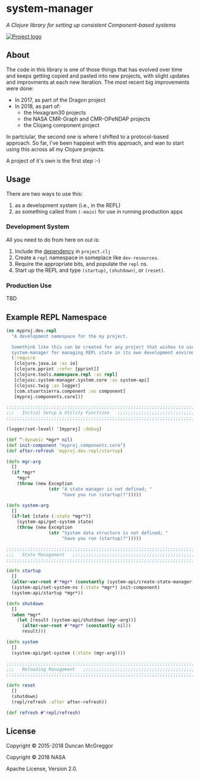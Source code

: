 # system-manager

*A Clojure library for setting up consistent Component-based systems*

[![Project logo][logo]][logo-link]


## About

The code in this library is one of those things that has evolved over time and
keeps getting copied and pasted into new projects, with slight updates and
improvments at each new iteration. The most recent big improvements were
done:
* In 2017, as part of the Dragon project
* In 2018, as part of:
   * the Hexagram30 projects
   * the NASA CMR-Graph and CMR-OPeNDAP projects
   * the Clojang component project

In partciular, the second one is where I shifted to a protocol-based approach.
So far, I've been happiest with this approach, and wan to start using this
across all my Clojure projects.

A project of it's own is the first step :-)


## Usage

There are two ways to use this:

1. as a development system (i.e., in the REPL)
1. as something called from `(-main)` for use in running production apps


### Development System

All you need to do from here on out is:

1. Include the [dependency][dep] in `project.clj`
1. Create a `repl` namespace in someplace like `dev-resources`.
1. Require the appropriate bits, and populate the `repl` ns.
1. Start up the REPL and type `(startup)`, `(shutdown)`, or
   `(reset)`.


### Production Use

TBD


## Example REPL Namespace

```clj
(ns myproj.dev.repl
  "A development namespace for the my project.

  Somethink like this can be created for any project that wishes to use the
  system-manager for managing REPL state in its own development environment."
  (:require
   [clojure.java.io :as io]
   [clojure.pprint :refer [pprint]]
   [clojure.tools.namespace.repl :as repl]
   [clojusc.system-manager.system.core :as system-api]
   [clojusc.twig :as logger]
   [com.stuartsierra.component :as component]
   [myproj.components.core]))

;;;;;;;;;;;;;;;;;;;;;;;;;;;;;;;;;;;;;;;;;;;;;;;;;;;;;;;;;;;;;;;;;;;;;;;;;;;;;
;;;   Initial Setup & Utility Functions   ;;;;;;;;;;;;;;;;;;;;;;;;;;;;;;;;;;;
;;;;;;;;;;;;;;;;;;;;;;;;;;;;;;;;;;;;;;;;;;;;;;;;;;;;;;;;;;;;;;;;;;;;;;;;;;;;;

(logger/set-level! '[myproj] :debug)

(def ^:dynamic *mgr* nil)
(def init-component "myproj.components.core")
(def after-refresh 'myproj.dev.repl/startup)

(defn mgr-arg
  []
  (if *mgr*
    *mgr*
    (throw (new Exception
                (str "A state manager is not defined; "
                     "have you run (startup)?")))))

(defn system-arg
  []
  (if-let [state (:state *mgr*)]
    (system-api/get-system state)
    (throw (new Exception
                (str "System data structure is not defined; "
                     "have you run (startup)?")))))

;;;;;;;;;;;;;;;;;;;;;;;;;;;;;;;;;;;;;;;;;;;;;;;;;;;;;;;;;;;;;;;;;;;;;;;;;;;;;
;;;   State Management   ;;;;;;;;;;;;;;;;;;;;;;;;;;;;;;;;;;;;;;;;;;;;;;;;;;;;
;;;;;;;;;;;;;;;;;;;;;;;;;;;;;;;;;;;;;;;;;;;;;;;;;;;;;;;;;;;;;;;;;;;;;;;;;;;;;

(defn startup
  []
  (alter-var-root #'*mgr* (constantly (system-api/create-state-manager)))
  (system-api/set-system-ns (:state *mgr*) init-component)
  (system-api/startup *mgr*))

(defn shutdown
  []
  (when *mgr*
    (let [result (system-api/shutdown (mgr-arg))]
      (alter-var-root #'*mgr* (constantly nil))
      result)))

(defn system
  []
  (system-api/get-system (:state (mgr-arg))))

;;;;;;;;;;;;;;;;;;;;;;;;;;;;;;;;;;;;;;;;;;;;;;;;;;;;;;;;;;;;;;;;;;;;;;;;;;;;;
;;;   Reloading Management   ;;;;;;;;;;;;;;;;;;;;;;;;;;;;;;;;;;;;;;;;;;;;;;;;
;;;;;;;;;;;;;;;;;;;;;;;;;;;;;;;;;;;;;;;;;;;;;;;;;;;;;;;;;;;;;;;;;;;;;;;;;;;;;

(defn reset
  []
  (shutdown)
  (repl/refresh :after after-refresh))

(def refresh #'repl/refresh)

```


## License

Copyright © 2015-2018 Duncan McGreggor

Copyright © 2018 NASA

Apache License, Version 2.0.


<!-- Named page links below: /-->

[logo]: https://avatars0.githubusercontent.com/u/18177940?s=250
[logo-large]: https://avatars0.githubusercontent.com/u/18177940
[logo-link]: https://github.com/clojusc/
[dep]: https://clojars.org/clojusc/system-manager
